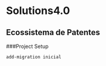 # Solutions4.0

## Ecossistema de Patentes

###Project Setup
``` Nuget Package Manager 
add-migration inicial
````


